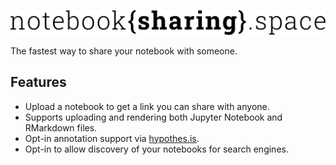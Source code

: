 [![The NBSS logo](./src/logo.svg)](https://notebooksharing.space)

The fastest way to share your notebook with someone.

## Features

- Upload a notebook to get a link you can share with anyone.
- Supports uploading and rendering both Jupyter Notebook and
  RMarkdown files.
- Opt-in annotation support via [hypothes.is](https://hypothes.is/).
- Opt-in to allow discovery of your notebooks for search engines.